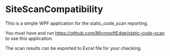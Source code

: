 # SiteScanCompatibility
This is a simple WPF application for the static_code_scan reporting.

You must have and run https://github.com/MicrosoftEdge/static-code-scan to use this application.

The scan results can be exported to Excel file for your checking.
